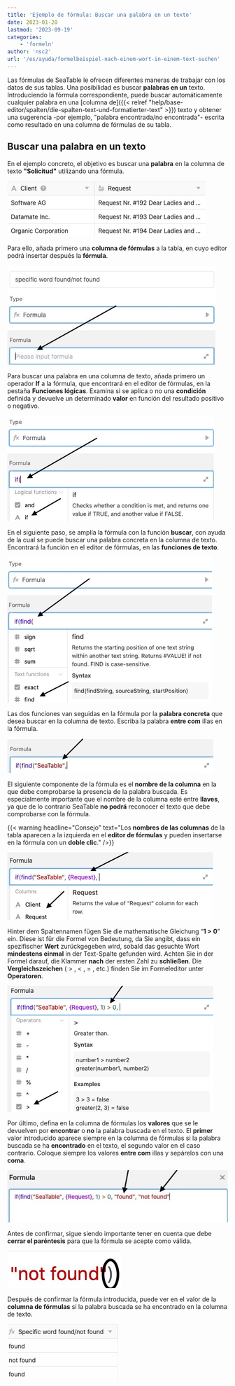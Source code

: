 ```yaml
---
title: 'Ejemplo de fórmula: Buscar una palabra en un texto'
date: 2023-01-28
lastmod: '2023-09-19'
categories:
    - 'formeln'
author: 'nsc2'
url: '/es/ayuda/formelbeispiel-nach-einem-wort-in-einem-text-suchen'
---
```


Las fórmulas de SeaTable le ofrecen diferentes maneras de trabajar con los datos de sus tablas. Una posibilidad es buscar **palabras en un** texto. Introduciendo la fórmula correspondiente, puede buscar automáticamente cualquier palabra en una [columna de]({{< relref "help/base-editor/spalten/die-spalten-text-und-formatierter-text" >}}) texto y obtener una sugerencia -por ejemplo, "palabra encontrada/no encontrada"- escrita como resultado en una columna de fórmulas de su tabla.

## Buscar una palabra en un texto

En el ejemplo concreto, el objetivo es buscar una **palabra** en la columna de texto **"Solicitud"** utilizando una fórmula.

![Tabla de ejemplo para buscar palabras en un texto mediante una fórmula ](images/example-table-search-words-in-text.png)

Para ello, añada primero una **columna de fórmulas** a la tabla, en cuyo editor podrá insertar después la **fórmula**.

![Introducir la fórmula en el campo de texto previsto a tal efecto](images/input-formula-example-text.jpg)

Para buscar una palabra en una columna de texto, añada primero un operador **If** a la fórmula, que encontrará en el editor de fórmulas, en la pestaña **Funciones lógicas**. Examina si se aplica o no una **condición** definida y devuelve un determinado **valor** en función del resultado positivo o negativo.

![Añade la función "si" a la fórmula.](images/add-if-to-formular.jpg)

En el siguiente paso, se amplía la fórmula con la función **buscar**, con ayuda de la cual se puede buscar una palabra concreta en la columna de texto. Encontrará la función en el editor de fórmulas, en las **funciones de texto**.

![Añadir la función de texto "find" a la fórmula](images/add-find-to-formula.jpg)

Las dos funciones van seguidas en la fórmula por la **palabra concreta** que desea buscar en la columna de texto. Escriba la palabra **entre com** illas en la fórmula.

![Añadir la palabra buscada en la columna de texto](images/add-the-word-searching-for.jpg)

El siguiente componente de la fórmula es el **nombre de la columna** en la que debe comprobarse la presencia de la palabra buscada. Es especialmente importante que el nombre de la columna esté entre **llaves**, ya que de lo contrario SeaTable **no podrá** reconocer el texto que debe comprobarse con la fórmula.

{{< warning  headline="Consejo"  text="Los **nombres de las columnas** de la tabla aparecen a la izquierda en el **editor de fórmulas** y pueden insertarse en la fórmula con un **doble clic**." />}}

![Añada el nombre de la columna para comprobar la presencia de la palabra buscada.](images/add-reference-column.jpg)

Hinter dem Spaltennamen fügen Sie die mathematische Gleichung “**1 > 0**” ein. Diese ist für die Formel von Bedeutung, da Sie angibt, dass ein spezifischer **Wert** zurückgegeben wird, sobald das gesuchte Wort **mindestens einmal** in der Text-Spalte gefunden wird. Achten Sie in der Formel darauf, die Klammer **nach** der ersten Zahl zu **schließen**. Die **Vergleichszeichen** ( > , < , = , etc.) finden Sie im Formeleditor unter **Operatoren**.

![Añadir la ecuación matemática para completar la condición](images/add-.jpg)

Por último, defina en la columna de fórmulas los **valores** que se le devuelven por **encontrar** o **no** la palabra buscada en el texto. El **primer** valor introducido aparece siempre en la columna de fórmulas si la palabra buscada se ha **encontrado** en el texto, el segundo valor en el caso contrario. Coloque siempre los valores **entre com** illas y sepárelos con una **coma**.

![Añada los valores que se devolverán si la palabra buscada está presente o ausente en la columna de la fórmula.  ](images/add-values.jpg)

Antes de confirmar, sigue siendo importante tener en cuenta que debe **cerrar el paréntesis** para que la fórmula se acepte como válida.

![Finalización de la fórmula con el cierre del corchete](images/finish-formula.jpg)

Después de confirmar la fórmula introducida, puede ver en el valor de la **columna de fórmulas** si la palabra buscada se ha encontrado en la columna de texto.

![El resultado de la fórmula aparece automáticamente en la columna de fórmulas después de confirmar la fórmula.](images/table-after-formular-search-word.png)
